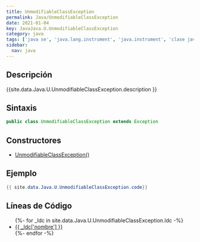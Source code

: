 ```yaml
---
title: UnmodifiableClassException
permalink: Java/UnmodifiableClassException
date: 2021-01-04
key: JavaJava.U.UnmodifiableClassException
category: java
tags: ['java se', 'java.lang.instrument', 'java.instrument', 'clase java', 'Java 1.5']
sidebar: 
  nav: java
---
```


## Descripción
{{site.data.Java.U.UnmodifiableClassException.description }}

## Sintaxis
~~~java
public class UnmodifiableClassException extends Exception
~~~

## Constructores
* [UnmodifiableClassException()](/Java/UnmodifiableClassException/UnmodifiableClassException/)

## Ejemplo
~~~java
{{ site.data.Java.U.UnmodifiableClassException.code}}
~~~

## Líneas de Código
<ul>
{%- for _ldc in site.data.Java.U.UnmodifiableClassException.ldc -%}
   <li>
       <a href="{{_ldc['url'] }}">{{ _ldc['nombre'] }}</a>
   </li>
{%- endfor -%}
</ul>
